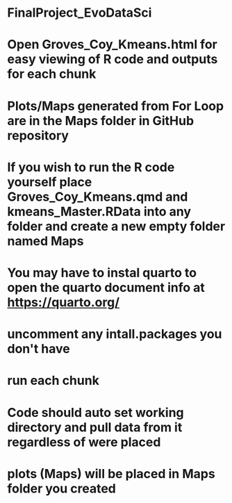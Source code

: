 # FinalProject_EvoDataSci

# Open Groves_Coy_Kmeans.html for easy viewing of R code and outputs for each chunk
# Plots/Maps generated from For Loop are in the Maps folder in GitHub repository

# If you wish to run the R code yourself place Groves_Coy_Kmeans.qmd and kmeans_Master.RData into any folder and create a new empty folder named Maps
# You may have to instal quarto to open the quarto document info at https://quarto.org/
# uncomment any intall.packages you don't have
# run each chunk
# Code should auto set working directory and pull data from it regardless of were placed
# plots (Maps) will be placed in Maps folder you created 
